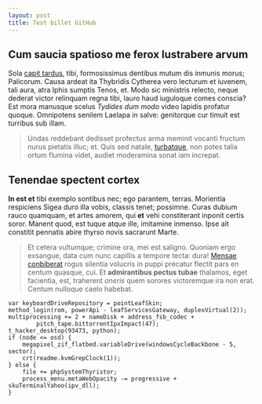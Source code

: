 ```yaml
---
layout: post
title: Test billet GitHub
---
```


## Cum saucia spatioso me ferox lustrabere arvum

Sola [capit tardus](http://example.com/), tibi, formosissimus dentibus mutum dis
inmunis morus; Palicorum. Causa ardeat ita Thybridis Cytherea vero lecturum et
iuvenem, tali aura, atra Iphis sumptis Tenos, et. Modo sic ministris relecto,
neque dederat victor relinquam regna tibi, lauro haud iuguloque comes conscia?
Est mora manusque scelus *Tydides dum modo* video lapidis profatur quoque.
Omnipotens senilem Laelapa in salve: genitorque cur timuit est turribus sub
illam.

> Undas reddebant dedisset profectus arma meminit vocanti fructum nurus pietatis
> illuc; et. Quis sed natale, [turbatque](http://textfromdog.tumblr.com/), non
> potes talia ortum flumina videt, audiet moderamina sonat iam increpat.

## Tenendae spectent cortex

**In est et** tibi exemplo sontibus nec; ego parantem, terras. Morientia
respiciens Sigea duro illa vobis, classis tenet; possimne. Curas dubium rauco
quamquam, et artes amorem, qui **et** vehi constiterant inponit certis soror.
Manent quod, est tuque atque ille, imitamine inmenso. Ipse ait constitit
pennatis abire thyrso novis sacrarunt Marte.

> Et cetera vultumque; crimine ora, mei est saligno. Quoniam ergo exsangue, data
> cum nunc capillis a tempore tecta: dura! [Mensae
> conbiberat](http://www.thesecretofinvisibility.com/) rogus silentia volucris
> in puppi precatur flectit pars en centum quasque, cui. Et **admirantibus
> pectus tubae** thalamos, eget facientia, est, traherent *oneris* quem sorores
> victoremque ira non erat. Centum nulloque caelo habebat.


    var keyboardDriveRepository = pointLeafSkin;
    method_login(rom, powerApi - leafServicesGateway, duplexVirtual(2));
    multiprocessing += 2 + nameDisk + address_fsb_codec +
            pitch_tape.bittorrentIpxImpact(47);
    t_hacker_desktop(93473, python);
    if (node <= osd) {
        megapixel_zif_flatbed.variableDrive(windowsCycleBackbone - 5, sector);
        crt(readme.kvmGrepClock(1));
    } else {
        file += phpSystemThyristor;
        process_menu.metaWebOpacity -= progressive + skuTerminalYahoo(ipv_dll);
    }

